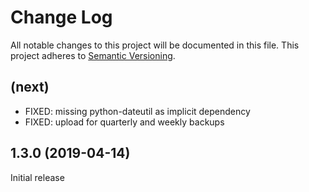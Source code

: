 # Change Log

All notable changes to this project will be documented in this file. This
project adheres to [Semantic Versioning](http://semver.org/).

## (next)

- FIXED: missing python-dateutil as implicit dependency
- FIXED: upload for quarterly and weekly backups

## 1.3.0 (2019-04-14)

Initial release

